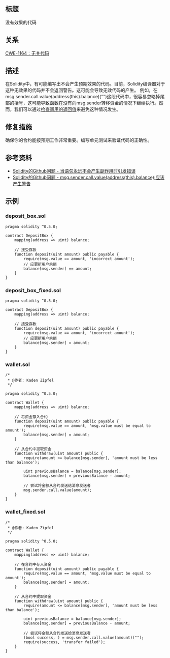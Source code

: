 ## 标题
没有效果的代码

## 关系
[CWE-1164：无关代码](https://cwe.mitre.org/data/definitions/1164.html)

## 描述
在Solidity中，有可能编写出不会产生预期效果的代码。目前，Solidity编译器对于这种无效果的代码并不会返回警告。这可能会导致无效代码的产生。
例如，在msg.sender.call.value(address(this).balance)("")这段代码中，很容易忽略掉尾部的括号，这可能导致函数在没有向msg.sender转移资金的情况下继续执行。然而，我们可以通过[检查调用的返回值](SWC-104/SWC-104.md)来避免这种情况发生。

## 修复措施
确保你的合约能按预期工作非常重要。编写单元测试来验证代码的正确性。

## 参考资料
* [Solidity的Github问题 - 当语句永远不会产生副作用时引发错误](https://github.com/ethereum/solidity/issues/2707)
* [Solidity的Github问题 - msg.sender.call.value(address(this).balance);应该产生警告](https://github.com/ethereum/solidity/issues/7096)

## 示例

### deposit_box.sol
```solidity
pragma solidity ^0.5.0;

contract DepositBox {
    mapping(address => uint) balance;

    // 接受存款
    function deposit(uint amount) public payable {
        require(msg.value == amount, 'incorrect amount');
        // 应更新用户余额
        balance[msg.sender] == amount;
    }
}
```

### deposit_box_fixed.sol
```solidity
pragma solidity ^0.5.0;

contract DepositBox {
    mapping(address => uint) balance;

    // 接受存款
    function deposit(uint amount) public payable {
        require(msg.value == amount, 'incorrect amount');
        // 应更新用户余额
        balance[msg.sender] = amount;
    }
}
```

### wallet.sol
```solidity
/*
 * @作者: Kaden Zipfel
 */

pragma solidity ^0.5.0;

contract Wallet {
    mapping(address => uint) balance;

    // 将资金存入合约
    function deposit(uint amount) public payable {
        require(msg.value == amount, 'msg.value must be equal to amount');
        balance[msg.sender] = amount;
    }

    // 从合约中提取资金
    function withdraw(uint amount) public {
        require(amount <= balance[msg.sender], 'amount must be less than balance');

        uint previousBalance = balance[msg.sender];
        balance[msg.sender] = previousBalance - amount;

        // 尝试将金额从合约发送给消息发送者
        msg.sender.call.value(amount);
    }
}
```

### wallet_fixed.sol
```solidity
/*
 * @作者: Kaden Zipfel
 */

pragma solidity ^0.5.0;

contract Wallet {
    mapping(address => uint) balance;

    // 在合约中存入资金
    function deposit(uint amount) public payable {
        require(msg.value == amount, 'msg.value must be equal to amount');
        balance[msg.sender] = amount;
    }

    // 从合约中提取资金
    function withdraw(uint amount) public {
        require(amount <= balance[msg.sender], 'amount must be less than balance');

        uint previousBalance = balance[msg.sender];
        balance[msg.sender] = previousBalance - amount;

        // 尝试将金额从合约发送给消息发送者
        (bool success, ) = msg.sender.call.value(amount)("");
        require(success, 'transfer failed');
    }
}
```
